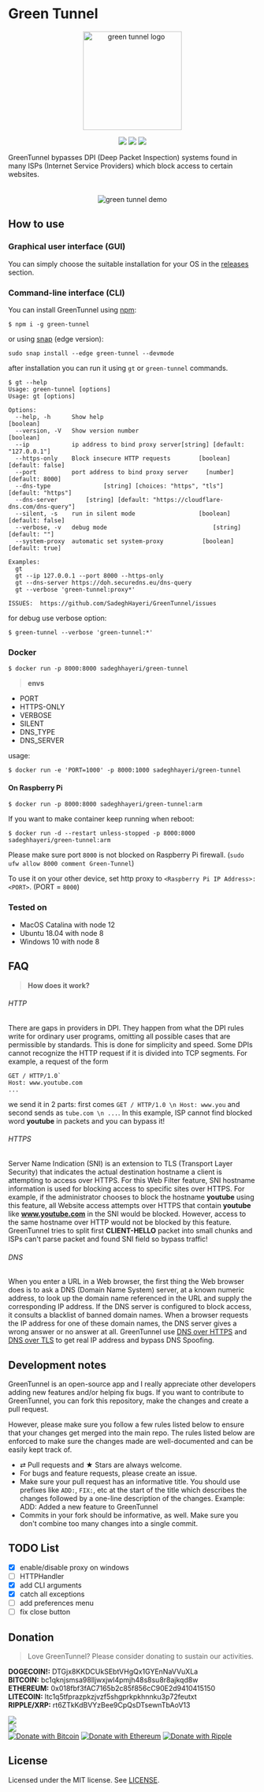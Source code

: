 # Green Tunnel
<p align="center">
    <img src="assets/logo.png" alt="green tunnel logo" width="200">
</p>
<p align="center">
    <img src="https://img.shields.io/github/license/SadeghHayeri/GreenTunnel.svg?color=Green&style=for-the-badge"> <img src="https://img.shields.io/github/repo-size/SadeghHayeri/GreenTunnel.svg?color=Green&style=for-the-badge"> <img src="https://img.shields.io/discord/707464295021019197?color=Green&style=for-the-badge">
</p>

GreenTunnel bypasses DPI (Deep Packet Inspection) systems found in many ISPs (Internet Service Providers) which block access to certain websites.

<p align="center">
    <img src="assets/demo.gif" alt="green tunnel demo" style="margin-top: 20px;">
</p>

## How to use
### Graphical user interface (GUI)
You can simply choose the suitable installation for your OS in the [releases](https://github.com/SadeghHayeri/GreenTunnel/releases "releases") section.

### Command-line interface (CLI)
You can install GreenTunnel using [npm](https://www.npmjs.org/ "npm"):
```
$ npm i -g green-tunnel
```

or using [snap](https://snapcraft.io) (edge version):
```
sudo snap install --edge green-tunnel --devmode
```


after installation you can run it using `gt` or `green-tunnel` commands.

```
$ gt --help
Usage: green-tunnel [options]
Usage: gt [options]

Options:
  --help, -h      Show help                                            [boolean]
  --version, -V   Show version number                                  [boolean]
  --ip            ip address to bind proxy server[string] [default: "127.0.0.1"]
  --https-only    Block insecure HTTP requests        [boolean] [default: false]
  --port          port address to bind proxy server     [number] [default: 8000]
  --dns-type               [string] [choices: "https", "tls"] [default: "https"]
  --dns-server        [string] [default: "https://cloudflare-dns.com/dns-query"]
  --silent, -s    run in silent mode                  [boolean] [default: false]
  --verbose, -v   debug mode                              [string] [default: ""]
  --system-proxy  automatic set system-proxy           [boolean] [default: true]

Examples:
  gt
  gt --ip 127.0.0.1 --port 8000 --https-only
  gt --dns-server https://doh.securedns.eu/dns-query
  gt --verbose 'green-tunnel:proxy*'

ISSUES:  https://github.com/SadeghHayeri/GreenTunnel/issues
```

for debug use verbose option:
```
$ green-tunnel --verbose 'green-tunnel:*'
```

### Docker
```
$ docker run -p 8000:8000 sadeghhayeri/green-tunnel
```
> **envs**
* PORT
* HTTPS-ONLY
* VERBOSE
* SILENT
* DNS_TYPE
* DNS_SERVER

usage:
```
$ docker run -e 'PORT=1000' -p 8000:1000 sadeghhayeri/green-tunnel
```

#### On Raspberry Pi
```
$ docker run -p 8000:8000 sadeghhayeri/green-tunnel:arm
```

If you want to make container keep running when reboot:
```
$ docker run -d --restart unless-stopped -p 8000:8000 sadeghhayeri/green-tunnel:arm
```

Please make sure port `8000` is not blocked on Raspberry Pi firewall. (`sudo ufw allow 8000 comment Green-Tunnel`)

To use it on your other device, set http proxy to ```<Raspberry Pi IP Address>:<PORT>```. (PORT = `8000`)

### Tested on
- MacOS Catalina with node 12
- Ubuntu 18.04 with node 8
- Windows 10 with node 8


## FAQ
> **How does it work?**
###### HTTP
There are gaps in providers in DPI.  They happen from what the DPI rules write for ordinary user programs, omitting all possible cases that are permissible by standards.  This is done for simplicity and speed.
Some DPIs cannot recognize the HTTP request if it is divided into TCP segments.  For example, a request of the form

```
GET / HTTP/1.0`
Host: www.youtube.com
...
```
we send it in 2 parts: first comes `GET / HTTP/1.0 \n Host: www.you` and second sends as `tube.com \n ...`. In this example, ISP cannot find blocked word **youtube** in packets and you can bypass it!

###### HTTPS
Server Name Indication (SNI) is an extension to TLS (Transport Layer Security) that indicates the actual destination hostname a client is attempting to access over HTTPS. For this Web Filter feature, SNI hostname information is used for blocking access to specific sites over HTTPS. For example, if the administrator chooses to block the hostname **youtube** using this feature, all Website access attempts over HTTPS that contain **youtube** like **www.youtube.com** in the SNI would be blocked. However, access to the same hostname over HTTP would not be blocked by this feature. GreenTunnel tries to split first **CLIENT-HELLO** packet into small chunks and ISPs can't parse packet and found SNI field so bypass traffic!

###### DNS
When you enter a URL in a Web browser, the first thing the Web browser does is to ask a DNS (Domain Name System) server, at a known numeric address, to look up the domain name referenced in the URL and supply the corresponding IP address.
If the DNS server is configured to block access, it consults a blacklist of banned domain names. When a browser requests the IP address for one of these domain names, the DNS server gives a wrong answer or no answer at all.
GreenTunnel use [DNS over HTTPS](https://en.wikipedia.org/wiki/DNS_over_HTTPS "doh (DNS over HTTPS)") and [DNS over TLS](https://en.wikipedia.org/wiki/DNS_over_TLS "DNS over TLS") to get real IP address and bypass DNS Spoofing.

## Development notes
GreenTunnel is an open-source app and I really appreciate other developers adding new features and/or helping fix bugs. If you want to contribute to GreenTunnel, you can fork this repository, make the changes and create a pull request.

However, please make sure you follow a few rules listed below to ensure that your changes get merged into the main repo. The rules listed below are enforced to make sure the changes made are well-documented and can be easily kept track of.

- ⇄ Pull requests and ★ Stars are always welcome.
- For bugs and feature requests, please create an issue.
- Make sure your pull request has an informative title. You should use prefixes like `ADD:`, `FIX:`, etc at the start of the title which describes the changes followed by a one-line description of the changes. Example: ADD: Added a new feature to GreenTunnel
- Commits in your fork should be informative, as well. Make sure you don't combine too many changes into a single commit.

## TODO List
- [X] enable/disable proxy on windows
- [ ] HTTPHandler
- [X] add CLI arguments
- [X] catch all exceptions
- [ ] add preferences menu
- [ ] fix close button

## Donation
> Love GreenTunnel? Please consider donating to sustain our activities.

**DOGECOIN!:** DTGjx8KKDCUkSEbtVHgQx1GYEnNaVVuXLa<br />
**BITCOIN:** bc1qknjsmsa98lljwxjwl4pmjh48s8su8r8ajkqd8w<br />
**ETHEREUM:** 0x018fbf3fAC7165b2c85f856cC90E2d9410415150<br />
**LITECOIN:** ltc1q5tfprazpkzjvzf5shgprkpkhnnku3p72feutxt<br />
**RIPPLE/XRP:** rt6ZTkKdBVYzBee9CpQsDTsewnTbAoV13<br />

[![](https://img.shields.io/badge/Buy%20me%20a%20coffee-IRR%20|%20PayPing-Red.svg?style=for-the-badge&logo=ko-fi)](https://payping.ir/d/TXTS)
<br />
[![](https://img.shields.io/badge/Buy%20me%20a%20coffee-USD%20|%20PayPal-Red.svg?style=for-the-badge&logo=ko-fi)](https://www.paypal.com/cgi-bin/webscr?cmd=_donations&business=HJ5TBXVYTHS7N&currency_code=USD&source=url)
<br />
[![Donate with Bitcoin](https://en.cryptobadges.io/badge/big/3C5sj5BJ3n5gYJR27uxowdsgGCq2vjdhn5?showBalance=true)](https://en.cryptobadges.io/donate/bc1qknjsmsa98lljwxjwl4pmjh48s8su8r8ajkqd8w)
[![Donate with Ethereum](https://en.cryptobadges.io/badge/big/0x018fbf3fAC7165b2c85f856cC90E2d9410415150?showBalance=true)](https://en.cryptobadges.io/donate/0x018fbf3fAC7165b2c85f856cC90E2d9410415150)
[![Donate with Ripple](https://en.cryptobadges.io/badge/big/rt6ZTkKdBVYzBee9CpQsDTsewnTbAoV13?showBalance=true)](https://en.cryptobadges.io/donate/rt6ZTkKdBVYzBee9CpQsDTsewnTbAoV13)

## License
Licensed under the MIT license. See [LICENSE](https://github.com/SadeghHayeri/GreenTunnel/blob/master/LICENSE "LICENSE").

